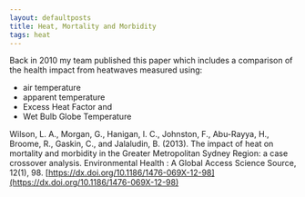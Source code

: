 ```yaml
---
layout: defaultposts
title: Heat, Mortality and Morbidity
tags: heat
---
```


Back in 2010 my team published this paper which includes a comparison of the health impact from heatwaves measured using:

- air temperature
- apparent temperature
- Excess Heat Factor and
- Wet Bulb Globe Temperature

Wilson, L. A., Morgan, G., Hanigan, I. C., Johnston, F., Abu-Rayya, H., Broome, R., Gaskin, C., and Jalaludin, B. (2013). The impact of heat on mortality and morbidity in the Greater Metropolitan Sydney Region: a case crossover analysis. Environmental Health : A Global Access Science Source, 12(1), 98. [https://dx.doi.org/10.1186/1476-069X-12-98](https://dx.doi.org/10.1186/1476-069X-12-98) 